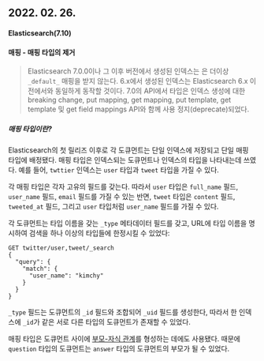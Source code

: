 ## 2022. 02. 26.

#### Elasticsearch(7.10)

#### 매핑 - 매핑 타입의 제거

> Elasticsearch 7.0.0이나 그 이후 버전에서 생성된 인덱스는 은 더이상 `_default_` 매핑을 받지 않는다. 6.x에서 생성된 인덱스는 Elasticsearch 6.x 이전에서와 동일하게 동작할 것이다. 7.0의 API에서 타입은 인덱스 생성에 대한 breaking change, put mapping, get mapping, put template, get template 및 get field mappings API와 함께 사용 정지(deprecate)되었다.

##### 매핑 타입이란?

Elasticsearch의 첫 릴리즈 이후로 각 도큐먼트는 단일 인덱스에 저장되고 단일 매핑 타입에 배정됐다. 매핑 타입은 인덱스되는 도큐먼트나 인덱스의 타입을 나타내는데 쓰였다. 예를 들어, `twttier` 인덱스는 `user` 타입과 `tweet` 타입을 가질 수 있다.

각 매핑 타입은 각자 고유의 필드를 갖는다. 따라서 `user` 타입은 `full_name` 필드, `user_name` 필드, `email` 필드를 가질 수 있는 반면, `tweet` 타입은 `content` 필드, `tweeted_at` 필드, 그리고 `user` 타입처럼 `user_name` 필드를 가질 수 있다.

각 도큐먼트는 타입 이름을 갖는 `_type` 메타데이터 필드를 갖고, URL에 타입 이름을 명시하여 검색을 하나 이상의 타입들에 한정시킬 수 있었다:

```http
GET twitter/user,tweet/_search
{
  "query": {
    "match": {
      "user_name": "kimchy"
    }
  }
}
```

`_type` 필드는 도큐먼트의 `_id` 필드와 조합되어 `_uid` 필드를 생성한다, 따라서 한 인덱스에 `_id`가 같은 서로 다른 타입의 도큐먼트가 존재할 수 있었다.

매핑 타입은 도큐먼트 사이에 [부모-자식 관계][parent-child-join]를 형성하는 데에도 사용됐다. 때문에 `question` 타입의 도큐먼트는 `answer` 타입의 도큐먼트의 부모가 될 수 있었다.



[parent-child-join]: https://www.elastic.co/guide/en/elasticsearch/reference/7.10/parent-join.html